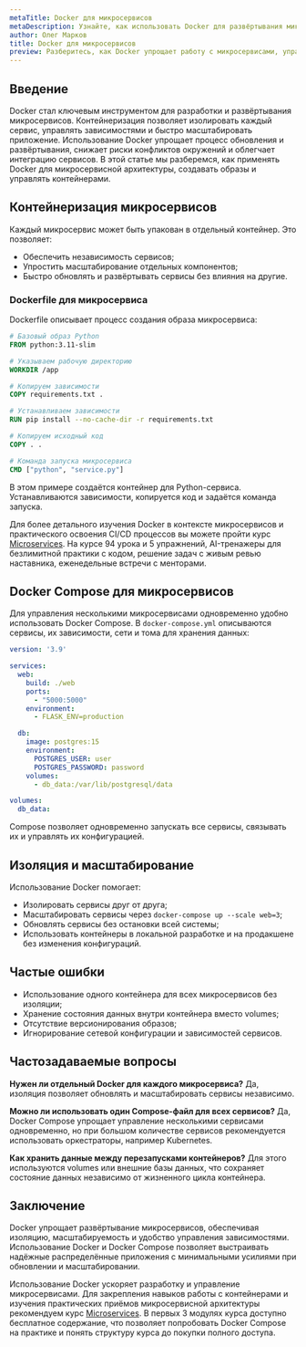 ```yaml
---
metaTitle: Docker для микросервисов
metaDescription: Узнайте, как использовать Docker для развёртывания микросервисов, организации контейнеров и управления зависимостями в распределённых приложениях
author: Олег Марков
title: Docker для микросервисов
preview: Разберитесь, как Docker упрощает работу с микросервисами, управляет контейнерами и оптимизирует развертывание распределённых приложений
---
```


## Введение

Docker стал ключевым инструментом для разработки и развёртывания микросервисов. Контейнеризация позволяет изолировать каждый сервис, управлять зависимостями и быстро масштабировать приложение. Использование Docker упрощает процесс обновления и развёртывания, снижает риски конфликтов окружений и облегчает интеграцию сервисов. В этой статье мы разберемся, как применять Docker для микросервисной архитектуры, создавать образы и управлять контейнерами.

## Контейнеризация микросервисов

Каждый микросервис может быть упакован в отдельный контейнер. Это позволяет:

* Обеспечить независимость сервисов;
* Упростить масштабирование отдельных компонентов;
* Быстро обновлять и развёртывать сервисы без влияния на другие.

### Dockerfile для микросервиса

Dockerfile описывает процесс создания образа микросервиса:

```dockerfile
# Базовый образ Python
FROM python:3.11-slim

# Указываем рабочую директорию
WORKDIR /app

# Копируем зависимости
COPY requirements.txt .

# Устанавливаем зависимости
RUN pip install --no-cache-dir -r requirements.txt

# Копируем исходный код
COPY . .

# Команда запуска микросервиса
CMD ["python", "service.py"]
```

В этом примере создаётся контейнер для Python-сервиса. Устанавливаются зависимости, копируется код и задаётся команда запуска.

Для более детального изучения Docker в контексте микросервисов и практического освоения CI/CD процессов вы можете пройти курс [Microservices](https://purpleschool.ru/course/microservices?utm_source=knowledgebase&utm_medium=article&utm_campaign=Docker_dlya_mikroservisov). На курсе 94 урока и 5 упражнений, AI-тренажеры для безлимитной практики с кодом, решение задач с живым ревью наставника, еженедельные встречи с менторами.

## Docker Compose для микросервисов

Для управления несколькими микросервисами одновременно удобно использовать Docker Compose. В `docker-compose.yml` описываются сервисы, их зависимости, сети и тома для хранения данных:

```yaml
version: '3.9'

services:
  web:
    build: ./web
    ports:
      - "5000:5000"
    environment:
      - FLASK_ENV=production

  db:
    image: postgres:15
    environment:
      POSTGRES_USER: user
      POSTGRES_PASSWORD: password
    volumes:
      - db_data:/var/lib/postgresql/data

volumes:
  db_data:
```

Compose позволяет одновременно запускать все сервисы, связывать их и управлять их конфигурацией.

## Изоляция и масштабирование

Использование Docker помогает:

* Изолировать сервисы друг от друга;
* Масштабировать сервисы через `docker-compose up --scale web=3`;
* Обновлять сервисы без остановки всей системы;
* Использовать контейнеры в локальной разработке и на продакшене без изменения конфигураций.

## Частые ошибки

* Использование одного контейнера для всех микросервисов без изоляции;
* Хранение состояния данных внутри контейнера вместо volumes;
* Отсутствие версионирования образов;
* Игнорирование сетевой конфигурации и зависимостей сервисов.

## Частозадаваемые вопросы

**Нужен ли отдельный Docker для каждого микросервиса?**
Да, изоляция позволяет обновлять и масштабировать сервисы независимо.

**Можно ли использовать один Compose-файл для всех сервисов?**
Да, Docker Compose упрощает управление несколькими сервисами одновременно, но при большом количестве сервисов рекомендуется использовать оркестраторы, например Kubernetes.

**Как хранить данные между перезапусками контейнеров?**
Для этого используются volumes или внешние базы данных, что сохраняет состояние данных независимо от жизненного цикла контейнера.

## Заключение

Docker упрощает развёртывание микросервисов, обеспечивая изоляцию, масштабируемость и удобство управления зависимостями. Использование Docker и Docker Compose позволяет выстраивать надёжные распределённые приложения с минимальными усилиями при обновлении и масштабировании.

Использование Docker ускоряет разработку и управление микросервисами. Для закрепления навыков работы с контейнерами и изучения практических приёмов микросервисной архитектуры рекомендуем курс [Microservices](https://purpleschool.ru/course/microservices?utm_source=knowledgebase&utm_medium=article&utm_campaign=Docker_dlya_mikroservisov).
В первых 3 модулях курса доступно бесплатное содержание, что позволяет попробовать Docker Compose на практике и понять структуру курса до покупки полного доступа.
